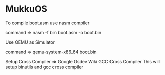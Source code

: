 # MukkuOS

To compile boot.asm use nasm compiler

command =>
nasm -f bin boot.asm -o boot.bin

Use QEMU as Simulator

command =>
qemu-system-x86_64 boot.bin

Setup Cross Compiler =>
Google Osdev Wiki GCC Cross Compiler
This will setup binutils and gcc cross compiler